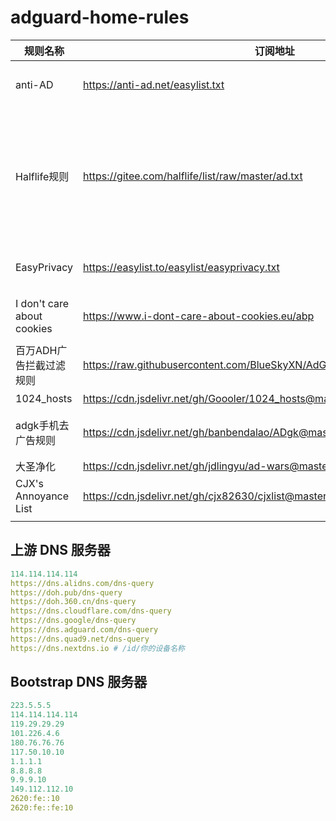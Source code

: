 # adguard-home-rules

| 规则名称                   | 订阅地址                                                     | 说明                                                         |
| -------------------------- | ------------------------------------------------------------ | ------------------------------------------------------------ |
| anti-AD                    | https://anti-ad.net/easylist.txt                             | 命中率最高列表，每天更新维护                                 |
| Halflife规则               | https://gitee.com/halflife/list/raw/master/ad.txt            | 涵盖了 EasyList China、EasyList Lite、CJX ’s Annoyance、乘风视频过滤规则，以及补充的其它规则 |
| EasyPrivacy                | https://easylist.to/easylist/easyprivacy.txt                 | 去除隐私、跟踪定位相关代码                                   |
| I don't care about cookies | https://www.i-dont-care-about-cookies.eu/abp                | 去除隐私、跟踪定位相关代码                                   |
| 百万ADH广告拦截过滤规则    | https://raw.githubusercontent.com/BlueSkyXN/AdGuardHomeRules/master/all.txt | 国内通用型，去广告能力较强                                   |
| 1024_hosts                 | https://cdn.jsdelivr.net/gh/Goooler/1024_hosts@master/hosts  | host去除法                                                   |
| adgk手机去广告规则         | https://cdn.jsdelivr.net/gh/banbendalao/ADgk@master/ADgk.txt | 手机代码去广告，手机版本推荐订阅                             |
| 大圣净化                   | https://cdn.jsdelivr.net/gh/jdlingyu/ad-wars@master/hosts    | host去除法                                                   |
| CJX's Annoyance List       | https://cdn.jsdelivr.net/gh/cjx82630/cjxlist@master/cjx-annoyance.txt | 去自我推广列表                                               |
|                            |                                                              |                                                              |

## 上游 DNS 服务器

```yaml
114.114.114.114
https://dns.alidns.com/dns-query
https://doh.pub/dns-query
https://doh.360.cn/dns-query
https://dns.cloudflare.com/dns-query
https://dns.google/dns-query
https://dns.adguard.com/dns-query
https://dns.quad9.net/dns-query
https://dns.nextdns.io # /id/你的设备名称
```



## Bootstrap DNS 服务器

```yaml
223.5.5.5
114.114.114.114
119.29.29.29
101.226.4.6
180.76.76.76
117.50.10.10
1.1.1.1
8.8.8.8
9.9.9.10
149.112.112.10
2620:fe::10
2620:fe::fe:10
```

